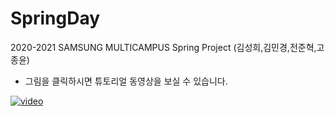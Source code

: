 # SpringDay

2020-2021 SAMSUNG MULTICAMPUS 
Spring Project  (김성희,김민경,전준혁,고종윤)

- 그림을 클릭하시면 튜토리얼 동영상을 보실 수 있습니다.

[![video](https://user-images.githubusercontent.com/33727516/110286157-cb6e1080-8027-11eb-8294-18f383ddc48b.JPG)](https://youtu.be/K9oNjSf91nc)

